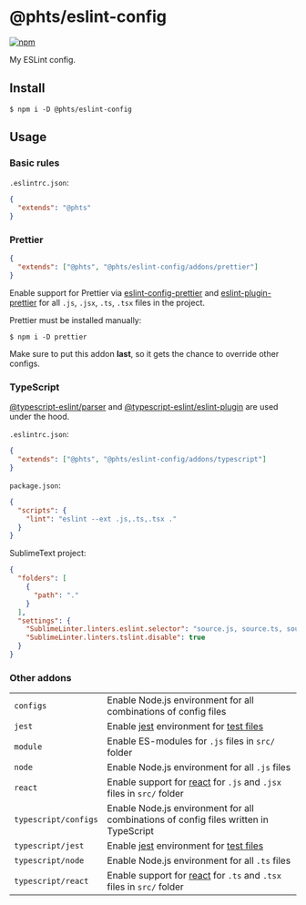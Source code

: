 # @phts/eslint-config

[![npm](https://img.shields.io/npm/v/@phts/eslint-config.svg)](https://www.npmjs.com/package/@phts/eslint-config)

My ESLint config.

## Install

```
$ npm i -D @phts/eslint-config
```

## Usage

### Basic rules

`.eslintrc.json`:

```json
{
  "extends": "@phts"
}
```

### Prettier

```json
{
  "extends": ["@phts", "@phts/eslint-config/addons/prettier"]
}
```

Enable support for Prettier via [eslint-config-prettier](https://www.npmjs.com/package/eslint-config-prettier) and [eslint-plugin-prettier](https://www.npmjs.com/package/eslint-plugin-prettier) for all `.js`, `.jsx`, `.ts`, `.tsx` files in the project.

Prettier must be installed manually:

```
$ npm i -D prettier
```

Make sure to put this addon **last**, so it gets the chance to override other configs.

### TypeScript

[@typescript-eslint/parser](https://github.com/typescript-eslint/typescript-eslint/tree/master/packages/parser)
and [@typescript-eslint/eslint-plugin](https://github.com/typescript-eslint/typescript-eslint/tree/master/packages/eslint-plugin) are used under the hood.

`.eslintrc.json`:

```json
{
  "extends": ["@phts", "@phts/eslint-config/addons/typescript"]
}
```

`package.json`:

```json
{
  "scripts": {
    "lint": "eslint --ext .js,.ts,.tsx ."
  }
}
```

SublimeText project:

```json
{
  "folders": [
    {
      "path": "."
    }
  ],
  "settings": {
    "SublimeLinter.linters.eslint.selector": "source.js, source.ts, source.tsx",
    "SublimeLinter.linters.tslint.disable": true
  }
}
```

### Other addons

<table>
  <tr>
    <td><code>configs</code></td>
    <td>Enable Node.js environment for all combinations of config files</td>
  </tr>
  <tr>
    <td><code>jest</code></td>
    <td>Enable <a href="https://jestjs.io/">jest</a> environment for <a href="https://jestjs.io/docs/en/configuration#testregex-string-array-string">test files</a></td>
  </tr>
  <tr>
    <td><code>module</code></td>
    <td>Enable ES-modules for <code>.js</code> files in <code>src/</code> folder</td>
  </tr>
  <tr>
    <td><code>node</code></td>
    <td>Enable Node.js environment for all <code>.js</code> files</td>
  </tr>
  <tr>
    <td><code>react</code></td>
    <td>Enable support for <a href="https://reactjs.org/">react</a> for <code>.js</code> and <code>.jsx</code> files in <code>src/</code> folder</td>
  </tr>
  <tr>
    <td><code>typescript/configs</code></td>
    <td>Enable Node.js environment for all combinations of config files written in TypeScript</td>
  </tr>
  <tr>
    <td><code>typescript/jest</code></td>
    <td>Enable <a href="https://jestjs.io/">jest</a> environment for <a href="https://jestjs.io/docs/en/configuration#testregex-string-array-string">test files</a></td>
  </tr>
  <tr>
    <td><code>typescript/node</code></td>
    <td>Enable Node.js environment for all <code>.ts</code> files</td>
  </tr>
  <tr>
    <td><code>typescript/react</code></td>
    <td>Enable support for <a href="https://reactjs.org/">react</a> for <code>.ts</code> and <code>.tsx</code> files in <code>src/</code> folder</td>
  </tr>
</table>
